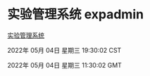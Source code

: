 # 实验管理系统 expadmin
[实验管理系统](http://59.174.25.66:56808/expadmin-782313d2-e1b1-4ea7-932e-3a55e6a1a4d0/)

2022年 05月 04日 星期三 19:30:02 CST

2022年 05月 04日 星期三 11:30:02 GMT
